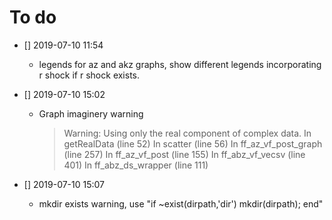 # To do

- [] 2019-07-10 11:54
  + legends for az and akz graphs, show different legends incorporating r shock if r shock exists.

- [] 2019-07-10 15:02
  + Graph imaginery warning
    > Warning: Using only the real component of complex data.
    > In getRealData (line 52)
    > In scatter (line 56)
    > In ff_az_vf_post_graph (line 257)
    > In ff_az_vf_post (line 155)
    > In ff_abz_vf_vecsv (line 401)
    > In ff_abz_ds_wrapper (line 111)

- [] 2019-07-10 15:07
  + mkdir exists warning, use "if ~exist(dirpath,'dir') mkdir(dirpath); end"
